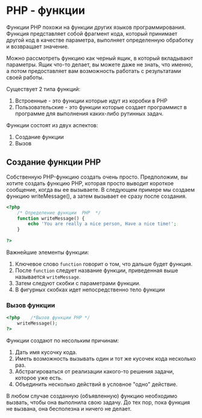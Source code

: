 # PHP - функции

Функции PHP похожи на функции других языков программирования. Функция представляет собой фрагмент кода, который принимает другой код в качестве параметра, выполняет определенную обработку и возвращает значение.

Можно рассмотреть функцию как черный ящик, в который вкладывают параметры. Ящик что-то делает, вы можете даже не знать, что именно, а потом предоставляет вам возможность работать с результатами своей работы.

Существует 2 типа функций:
1. Встроенные - это функции которые идут из коробки в PHP
2. Пользовательские - это функции которые создает программист в программе для выполнения каких-либо рутинных задач.


Функции состоят из двух аспектов:
1. Создание функции 
1. Вызов

## Создание функции PHP

Собственную PHP-функцию создать очень просто. Предположим, вы хотите создать функцию PHP, которая просто выводит короткое сообщение, когда вы ее вызываете. В следующем примере мы создаем функцию writeMessage(), а затем вызывает ее сразу после создания.

```php
<?php
    /* Определение функции  PHP  */
    function writeMessage() {
        echo 'You are really a nice person, Have a nice time!';
    }
    
?>
```

Важнейшие элементы функции:
1. Ключевое слово `function` говорит о том, что дальше будет функция.
1. После `function` следует название функции, приведенная выше называется `writeMessage`.
1. Затем следуют скобки с параметрами функции.
1. В фигурных скобках идет непосредственно тело функции

### Вызов функции

```php
<?php    /*Вызов функции PHP */
    writeMessage();
?>
```

Функции создают по несольким причинам:

1. Дать имя кусочку кода.
1. Иметь возможность вызывать один и тот же кусочек кода несколько раз.
1. Абстрагироваться от реализации какого-то решения задачи, которое уже есть.
1. Объединить несколько действий в условное "одно" действие.

В любом случае созданную (объявленную) функцию необходимо вызвать, чтобы она выполнила свою задачу. До тех пор, пока функция не вызвана, она бесполезна и ничего не делает.
